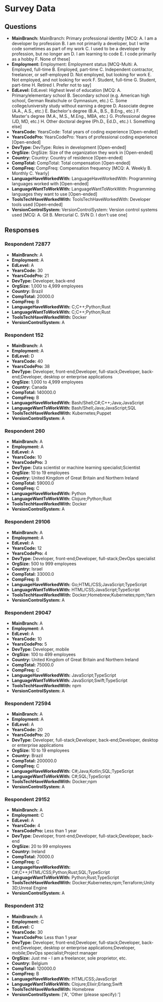 # Survey Data

## Questions

- **MainBranch:** MainBranch: Primary professional identity [MCQ: A. I am a developer by profession B. I am not primarily a developer, but I write code sometimes as part of my work C. I used to be a developer by profession, but no longer am D. I am learning to code E. I code primarily as a hobby F. None of these]
- **Employment:** Employment: Employment status [MCQ-Multi: A. Employed, full-time B. Employed, part-time C. Independent contractor, freelancer, or self-employed D. Not employed, but looking for work E. Not employed, and not looking for work F. Student, full-time G. Student, part-time H. Retired I. Prefer not to say]
- **EdLevel:** EdLevel: Highest level of education [MCQ: A. Primary/elementary school B. Secondary school (e.g. American high school, German Realschule or Gymnasium, etc.) C. Some college/university study without earning a degree D. Associate degree (A.A., A.S., etc.) E. Bachelor's degree (B.A., B.S., B.Eng., etc.) F. Master's degree (M.A., M.S., M.Eng., MBA, etc.) G. Professional degree (JD, MD, etc.) H. Other doctoral degree (Ph.D., Ed.D., etc.) I. Something else]
- **YearsCode:** YearsCode: Total years of coding experience [Open-ended]
- **YearsCodePro:** YearsCodePro: Years of professional coding experience [Open-ended]
- **DevType:** DevType: Roles in development [Open-ended]
- **OrgSize:** OrgSize: Size of the organization they work in [Open-ended]
- **Country:** Country: Country of residence [Open-ended]
- **CompTotal:** CompTotal: Total compensation [Open-ended]
- **CompFreq:** CompFreq: Compensation frequency [MCQ: A. Weekly B. Monthly C. Yearly]
- **LanguageHaveWorkedWith:** LanguageHaveWorkedWith: Programming languages worked with [Open-ended]
- **LanguageWantToWorkWith:** LanguageWantToWorkWith: Programming languages they want to use [Open-ended]
- **ToolsTechHaveWorkedWith:** ToolsTechHaveWorkedWith: Developer tools used [Open-ended]
- **VersionControlSystem:** VersionControlSystem: Version control systems used [MCQ: A. Git B. Mercurial C. SVN D. I don't use one]

## Responses

### Respondent 72877

- **MainBranch:** A
- **Employment:** A
- **EdLevel:** A
- **YearsCode:** 30
- **YearsCodePro:** 21
- **DevType:** Developer, back-end
- **OrgSize:** 1,000 to 4,999 employees
- **Country:** Brazil
- **CompTotal:** 20000.0
- **CompFreq:** B
- **LanguageHaveWorkedWith:** C;C++;Python;Rust
- **LanguageWantToWorkWith:** C;C++;Python;Rust
- **ToolsTechHaveWorkedWith:** Docker
- **VersionControlSystem:** A

### Respondent 152

- **MainBranch:** A
- **Employment:** A
- **EdLevel:** D
- **YearsCode:** 40
- **YearsCodePro:** 38
- **DevType:** Developer, front-end;Developer, full-stack;Developer, back-end;Developer, desktop or enterprise applications
- **OrgSize:** 1,000 to 4,999 employees
- **Country:** Canada
- **CompTotal:** 140000.0
- **CompFreq:** B
- **LanguageHaveWorkedWith:** Bash/Shell;C#;C++;Java;JavaScript
- **LanguageWantToWorkWith:** Bash/Shell;Java;JavaScript;SQL
- **ToolsTechHaveWorkedWith:** Kubernetes;Puppet
- **VersionControlSystem:** A

### Respondent 260

- **MainBranch:** A
- **Employment:** A
- **EdLevel:** A
- **YearsCode:** 10
- **YearsCodePro:** 3
- **DevType:** Data scientist or machine learning specialist;Scientist
- **OrgSize:** 10 to 19 employees
- **Country:** United Kingdom of Great Britain and Northern Ireland
- **CompTotal:** 59000.0
- **CompFreq:** C
- **LanguageHaveWorkedWith:** Python
- **LanguageWantToWorkWith:** Clojure;Python;Rust
- **ToolsTechHaveWorkedWith:** Docker
- **VersionControlSystem:** A

### Respondent 29106

- **MainBranch:** A
- **Employment:** A
- **EdLevel:** A
- **YearsCode:** 12
- **YearsCodePro:** 4
- **DevType:** Developer, front-end;Developer, full-stack;DevOps specialist
- **OrgSize:** 500 to 999 employees
- **Country:** Israel
- **CompTotal:** 33000.0
- **CompFreq:** B
- **LanguageHaveWorkedWith:** Go;HTML/CSS;JavaScript;TypeScript
- **LanguageWantToWorkWith:** HTML/CSS;JavaScript;TypeScript
- **ToolsTechHaveWorkedWith:** Docker;Homebrew;Kubernetes;npm;Yarn
- **VersionControlSystem:** A

### Respondent 29047

- **MainBranch:** A
- **Employment:** A
- **EdLevel:** A
- **YearsCode:** 10
- **YearsCodePro:** 5
- **DevType:** Developer, mobile
- **OrgSize:** 100 to 499 employees
- **Country:** United Kingdom of Great Britain and Northern Ireland
- **CompTotal:** 75000.0
- **CompFreq:** C
- **LanguageHaveWorkedWith:** JavaScript;TypeScript
- **LanguageWantToWorkWith:** JavaScript;Swift;TypeScript
- **ToolsTechHaveWorkedWith:** npm
- **VersionControlSystem:** A

### Respondent 72594

- **MainBranch:** A
- **Employment:** A
- **EdLevel:** A
- **YearsCode:** 20
- **YearsCodePro:** 20
- **DevType:** Developer, full-stack;Developer, back-end;Developer, desktop or enterprise applications
- **OrgSize:** 10 to 19 employees
- **Country:** Brazil
- **CompTotal:** 200000.0
- **CompFreq:** C
- **LanguageHaveWorkedWith:** C#;Java;Kotlin;SQL;TypeScript
- **LanguageWantToWorkWith:** C#;SQL;TypeScript
- **ToolsTechHaveWorkedWith:** Docker;npm
- **VersionControlSystem:** A

### Respondent 29152

- **MainBranch:** A
- **Employment:** C
- **EdLevel:** A
- **YearsCode:** 4
- **YearsCodePro:** Less than 1 year
- **DevType:** Developer, front-end;Developer, full-stack;Developer, back-end
- **OrgSize:** 20 to 99 employees
- **Country:** Ireland
- **CompTotal:** 70000.0
- **CompFreq:** C
- **LanguageHaveWorkedWith:** C#;C++;HTML/CSS;Python;Rust;SQL;TypeScript
- **LanguageWantToWorkWith:** Python;Rust;TypeScript
- **ToolsTechHaveWorkedWith:** Docker;Kubernetes;npm;Terraform;Unity 3D;Unreal Engine
- **VersionControlSystem:** A

### Respondent 312

- **MainBranch:** A
- **Employment:** C
- **EdLevel:** C
- **YearsCode:** 30
- **YearsCodePro:** Less than 1 year
- **DevType:** Developer, front-end;Developer, full-stack;Developer, back-end;Developer, desktop or enterprise applications;Developer, mobile;DevOps specialist;Project manager
- **OrgSize:** Just me - I am a freelancer, sole proprietor, etc.
- **Country:** Belgium
- **CompTotal:** 120000.0
- **CompFreq:** B
- **LanguageHaveWorkedWith:** HTML/CSS;JavaScript
- **LanguageWantToWorkWith:** Clojure;Elixir;Erlang;Swift
- **ToolsTechHaveWorkedWith:** Homebrew
- **VersionControlSystem:** ['A', 'Other (please specify):']

